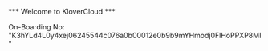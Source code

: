*** Welcome to KloverCloud ***

On-Boarding No: &#34;K3hYLd4L0y4xej06245544c076a0b00012e0b9b9mYHmodj0FlHoPPXP8MI&#34;
